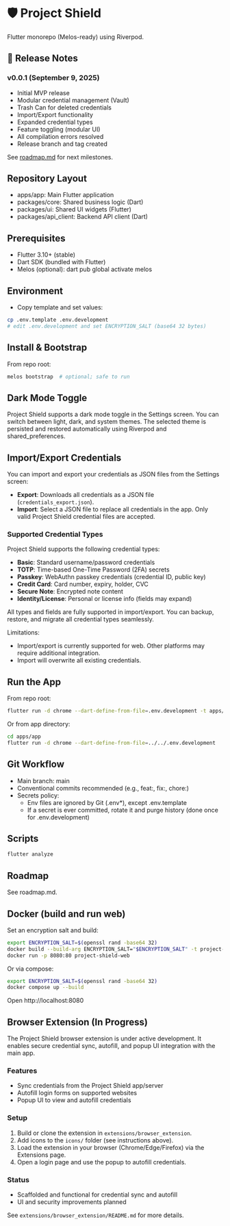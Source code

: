 # 🛡️ Project Shield

Flutter monorepo (Melos-ready) using Riverpod.

## 🚀 Release Notes

### v0.0.1 (September 9, 2025)

- Initial MVP release
- Modular credential management (Vault)
- Trash Can for deleted credentials
- Import/Export functionality
- Expanded credential types
- Feature toggling (modular UI)
- All compilation errors resolved
- Release branch and tag created

See [roadmap.md](./roadmap.md) for next milestones.

## Repository Layout

- apps/app: Main Flutter application
- packages/core: Shared business logic (Dart)
- packages/ui: Shared UI widgets (Flutter)
- packages/api_client: Backend API client (Dart)

## Prerequisites

- Flutter 3.10+ (stable)
- Dart SDK (bundled with Flutter)
- Melos (optional): dart pub global activate melos

## Environment

- Copy template and set values:

```bash
cp .env.template .env.development
# edit .env.development and set ENCRYPTION_SALT (base64 32 bytes)
```

## Install & Bootstrap

From repo root:

```bash
melos bootstrap  # optional; safe to run
```

## Dark Mode Toggle

Project Shield supports a dark mode toggle in the Settings screen. You can switch between light, dark, and system themes. The selected theme is persisted and restored automatically using Riverpod and shared_preferences.

## Import/Export Credentials

You can import and export your credentials as JSON files from the Settings screen:

- **Export**: Downloads all credentials as a JSON file (`credentials_export.json`).
- **Import**: Select a JSON file to replace all credentials in the app. Only valid Project Shield credential files are accepted.

### Supported Credential Types

Project Shield supports the following credential types:

- **Basic**: Standard username/password credentials
- **TOTP**: Time-based One-Time Password (2FA) secrets
- **Passkey**: WebAuthn passkey credentials (credential ID, public key)
- **Credit Card**: Card number, expiry, holder, CVC
- **Secure Note**: Encrypted note content
- **Identity/License**: Personal or license info (fields may expand)

All types and fields are fully supported in import/export. You can backup, restore, and migrate all credential types seamlessly.

Limitations:

- Import/export is currently supported for web. Other platforms may require additional integration.
- Import will overwrite all existing credentials.

## Run the App

From repo root:

```bash
flutter run -d chrome --dart-define-from-file=.env.development -t apps/app/lib/main.dart
```

Or from app directory:

```bash
cd apps/app
flutter run -d chrome --dart-define-from-file=../../.env.development
```

## Git Workflow

- Main branch: main
- Conventional commits recommended (e.g., feat:, fix:, chore:)
- Secrets policy:
  - Env files are ignored by Git (.env\*), except .env.template
  - If a secret is ever committed, rotate it and purge history (done once for .env.development)

## Scripts

```bash
flutter analyze
```

## Roadmap

See roadmap.md.

## Docker (build and run web)

Set an encryption salt and build:

```bash
export ENCRYPTION_SALT=$(openssl rand -base64 32)
docker build --build-arg ENCRYPTION_SALT="$ENCRYPTION_SALT" -t project-shield-web .
docker run -p 8080:80 project-shield-web
```

Or via compose:

```bash
export ENCRYPTION_SALT=$(openssl rand -base64 32)
docker compose up --build
```

Open http://localhost:8080

## Browser Extension (In Progress)

The Project Shield browser extension is under active development. It enables secure credential sync, autofill, and popup UI integration with the main app.

### Features

- Sync credentials from the Project Shield app/server
- Autofill login forms on supported websites
- Popup UI to view and autofill credentials

### Setup

1. Build or clone the extension in `extensions/browser_extension`.
2. Add icons to the `icons/` folder (see instructions above).
3. Load the extension in your browser (Chrome/Edge/Firefox) via the Extensions page.
4. Open a login page and use the popup to autofill credentials.

### Status

- Scaffolded and functional for credential sync and autofill
- UI and security improvements planned

See `extensions/browser_extension/README.md` for more details.
